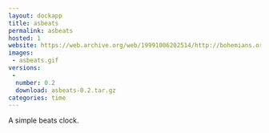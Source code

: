 ```yaml
---
layout: dockapp
title: asbeats
permalink: asbeats
hosted: 1
website: https://web.archive.org/web/19991006202514/http://bohemians.org/~iznogood/asbeats/
images:
 - asbeats.gif
versions:
 -
  number: 0.2
  download: asbeats-0.2.tar.gz
categories: time
---
```

A simple beats clock.
